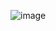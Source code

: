 ![image](https://github.com/quyndpy/code_gift/assets/84631553/e825664d-e215-4684-89ee-72a6ca08b41d)

